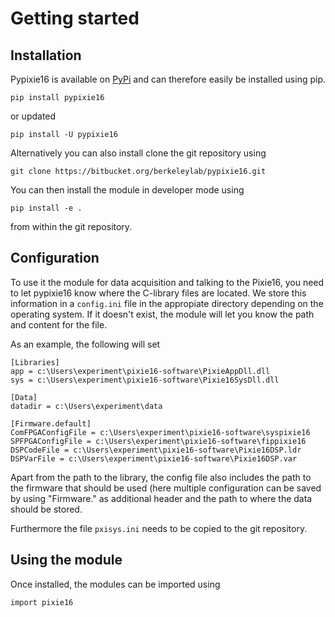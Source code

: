 # Getting started

## Installation

Pypixie16 is available on [PyPi](https://pypi.org/project/pypixie16/)
and can therefore easily be installed using pip.

```
pip install pypixie16
```

or updated

```
pip install -U pypixie16
```


Alternatively you can also install clone the git repository using
```
git clone https://bitbucket.org/berkeleylab/pypixie16.git
```

You can then install the module in developer mode using
```
pip install -e .
```
from within the git repository.


## Configuration

To use it the module for data acquisition and talking to the Pixie16,
you need to let pypixie16 know where the C-library files are
located. We store this information in a `config.ini` file in the
appropiate directory depending on the operating system. If it doesn't
exist, the module will let you know the path and content for the file.

As an example, the following will set
```
[Libraries]
app = c:\Users\experiment\pixie16-software\PixieAppDll.dll
sys = c:\Users\experiment\pixie16-software\Pixie16SysDll.dll

[Data]
datadir = c:\Users\experiment\data

[Firmware.default]
ComFPGAConfigFile = c:\Users\experiment\pixie16-software\syspixie16
SPFPGAConfigFile = c:\Users\experiment\pixie16-software\fippixie16
DSPCodeFile = c:\Users\experiment\pixie16-software\Pixie16DSP.ldr
DSPVarFile = c:\Users\experiment\pixie16-software\Pixie16DSP.var
```

Apart from the path to the library, the config file also includes the
path to the firmware that should be used (here multiple configuration
can be saved by using "Firmware.<name>" as additional header and the
path to where the data should be stored.

Furthermore the file `pxisys.ini` needs to be copied to the git repository.

## Using the module

Once installed, the modules can be imported using
```
import pixie16
```
